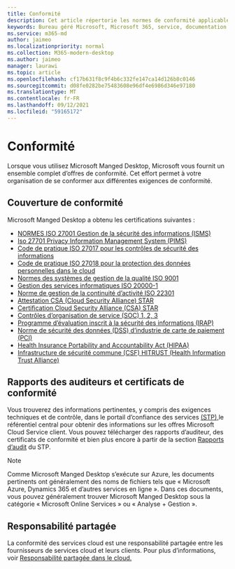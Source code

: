 ```yaml
---
title: Conformité
description: Cet article répertorie les normes de conformité applicables aux Microsoft Manged Desktop.
keywords: Bureau géré Microsoft, Microsoft 365, service, documentation
ms.service: m365-md
author: jaimeo
ms.localizationpriority: normal
ms.collection: M365-modern-desktop
ms.author: jaimeo
manager: laurawi
ms.topic: article
ms.openlocfilehash: cf17b631f8c9f4b6c332fe147ca14d126b8c0146
ms.sourcegitcommit: d08fe0282be75483608e96df4e6986d346e97180
ms.translationtype: MT
ms.contentlocale: fr-FR
ms.lasthandoff: 09/12/2021
ms.locfileid: "59165172"
---
```

# <a name="compliance"></a>Conformité

Lorsque vous utilisez Microsoft Manged Desktop, Microsoft vous fournit un ensemble complet d’offres de conformité. Cet effort permet à votre organisation de se conformer aux différentes exigences de conformité.

## <a name="compliance-coverage"></a>Couverture de conformité

Microsoft Manged Desktop a obtenu les certifications suivantes :

- [NORMES ISO 27001 Gestion de la sécurité des informations (ISMS)](/compliance/regulatory/offering-ISO-27001)
- [Iso 27701 Privacy Information Management System (PIMS)](/compliance/regulatory/offering-iso-27701)
- [Code de pratique ISO 27017 pour les contrôles de sécurité des informations](/compliance/regulatory/offering-ISO-27017)
- [Code de pratique ISO 27018 pour la protection des données personnelles dans le cloud](/compliance/regulatory/offering-ISO-27018)
- [Normes des systèmes de gestion de la qualité ISO 9001](/compliance/regulatory/offering-ISO-9001)
- [Gestion des services informatiques ISO 20000-1](/compliance/regulatory/offering-ISO-20000-1-2011)
- [Norme de gestion de la continuité d’activité ISO 22301](/compliance/regulatory/offering-ISO-22301)
- [Attestation CSA (Cloud Security Alliance) STAR](/compliance/regulatory/offering-CSA-STAR-Attestation)
- [Certification Cloud Security Alliance (CSA) STAR](/compliance/regulatory/offering-CSA-Star-Certification)
- [Contrôles d’organisation de service (SOC) 1, 2, 3](/compliance/regulatory/offering-SOC)
- [Programme d’évaluation inscrit à la sécurité des informations (IRAP)](/compliance/regulatory/offering-ccsl-irap-australia)
- [Norme de sécurité des données (DSS) d’industrie de carte de paiement (PCI)](/compliance/regulatory/offering-PCI-DSS)
- [Health Insurance Portability and Accountability Act (HIPAA)](/compliance/regulatory/offering-hipaa-hitech)
- [Infrastructure de sécurité commune (CSF) HITRUST (Health Information Trust Alliance)](/compliance/regulatory/offering-hitrust)


## <a name="auditor-reports-and-compliance-certificates"></a>Rapports des auditeurs et certificats de conformité

Vous trouverez des informations pertinentes, y compris des exigences techniques et de contrôle, dans le portail d’confiance des services [(STP),](https://servicetrust.microsoft.com/)le référentiel central pour obtenir des informations sur les offres Microsoft Cloud Service client. Vous pouvez télécharger des rapports d’auditeur, des certificats de conformité et bien plus encore à partir de la section [Rapports d’audit](https://servicetrust.microsoft.com/ViewPage/MSComplianceGuide) du STP.

> [!NOTE]
> Comme Microsoft Manged Desktop s’exécute sur Azure, les documents pertinents ont généralement des noms de fichiers tels que « Microsoft Azure, Dynamics 365 et d’autres services en ligne ». Dans ces documents, vous pouvez généralement trouver Microsoft Manged Desktop sous la catégorie « Microsoft Online Services » ou « Analyse + Gestion ».

## <a name="shared-responsibility"></a>Responsabilité partagée

La conformité des services cloud est une responsabilité partagée entre les fournisseurs de services cloud et leurs clients. Pour plus d’informations, voir [Responsabilité partagée dans le cloud.](/azure/security/fundamentals/shared-responsibility)